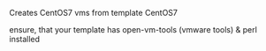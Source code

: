 Creates CentOS7 vms from template CentOS7

ensure, that your template has open-vm-tools (vmware tools) & perl installed
